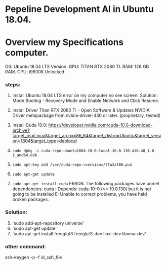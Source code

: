 # Pepeline Development AI in Ubuntu 18.04. 

# Overview my Specifications computer. 
OS: Ubuntu 18.04 LTS Version. 
GPU: TITAN RTX 2080 TI. 
RAM: 128 GB RAM.
CPU: i9900K Unlocked. 

### steps: 
1. Install Ubuntu 18.04 LTS error on my computer no see screen. 
Solution: Mode Booting - Recovery Mode and Enable Network and Click Resume. 

2. Install Driver Titan RTX 2080 TI - Open Software & Updates NVIDIA Driver metapackage from nvidia-driver-430 or later. (proprietary, tested)

3. Install Cuda 10.0: 
https://developer.nvidia.com/cuda-10.0-download-archive?target_os=Linux&target_arch=x86_64&target_distro=Ubuntu&target_version=1804&target_type=deblocal

1. `sudo dpkg -i cuda-repo-ubuntu1804-10-0-local-10.0.130-410.48_1.0-1_amd64.deb`
2. `sudo apt-key add /var/cuda-repo-<version>/7fa2af80.pub`
3. `sudo apt-get update`
4. `sudo apt-get install cuda`
ERROR: 
The following packages have unmet dependencies:
 cuda : Depends: cuda-10-0 (>= 10.0.130) but it is not going to be installed
E: Unable to correct problems, you have held broken packages.

### Solution: 
5. 'sudo add-apt-repository universe'
6. 'sudo apt-get update'
7. 'sudo apt-get install freeglut3 freeglut3-dev libxi-dev libxmu-dev'



### other command: 
ssh-keygen -p -f id_ssh_file


